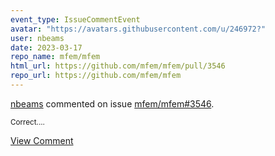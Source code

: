 ```yaml
---
event_type: IssueCommentEvent
avatar: "https://avatars.githubusercontent.com/u/246972?"
user: nbeams
date: 2023-03-17
repo_name: mfem/mfem
html_url: https://github.com/mfem/mfem/pull/3546
repo_url: https://github.com/mfem/mfem
---
```


<a href='https://github.com/nbeams' target='_blank'>nbeams</a> commented on issue <a href='https://github.com/mfem/mfem/pull/3546' target='_blank'>mfem/mfem#3546</a>.

<small>Correct....</small>

<a href='https://github.com/mfem/mfem/pull/3546' target='_blank'>View Comment</a>